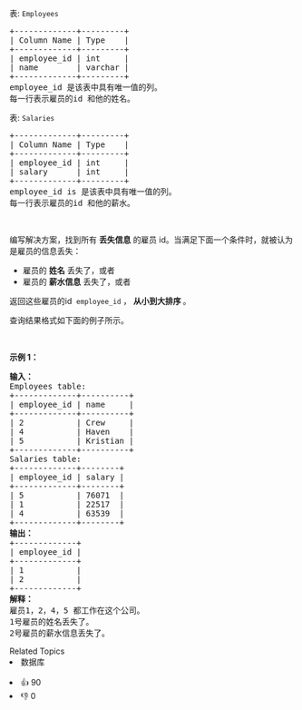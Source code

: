 <p>表: <code>Employees</code></p>

<pre>
+-------------+---------+
| Column Name | Type    |
+-------------+---------+
| employee_id | int     |
| name        | varchar |
+-------------+---------+
employee_id 是该表中具有唯一值的列。
每一行表示雇员的id 和他的姓名。
</pre>

<p>表: <code>Salaries</code></p>

<pre>
+-------------+---------+
| Column Name | Type    |
+-------------+---------+
| employee_id | int     |
| salary      | int     |
+-------------+---------+
employee_id is 是该表中具有唯一值的列。
每一行表示雇员的id 和他的薪水。
</pre>

<p>&nbsp;</p>

<p>编写解决方案，找到所有 <strong>丢失信息</strong> 的雇员 id。当满足下面一个条件时，就被认为是雇员的信息丢失：</p>

<ul> 
 <li>雇员的 <strong>姓名</strong> 丢失了，或者</li> 
 <li>雇员的 <strong>薪水信息</strong> 丢失了，或者</li> 
</ul>

<p>返回这些雇员的id &nbsp;<code>employee_id</code>&nbsp;，&nbsp;<strong>从小到大排序&nbsp;</strong>。</p>

<p>查询结果格式如下面的例子所示。</p>

<p>&nbsp;</p>

<p><strong>示例 1：</strong></p>

<pre>
<strong>输入：</strong>
Employees table:
+-------------+----------+
| employee_id | name     |
+-------------+----------+
| 2           | Crew     |
| 4           | Haven    |
| 5           | Kristian |
+-------------+----------+
Salaries table:
+-------------+--------+
| employee_id | salary |
+-------------+--------+
| 5           | 76071  |
| 1           | 22517  |
| 4           | 63539  |
+-------------+--------+
<strong>输出：</strong>
+-------------+
| employee_id |
+-------------+
| 1           |
| 2           |
+-------------+
<strong>解释：</strong>
雇员1，2，4，5 都工作在这个公司。
1号雇员的姓名丢失了。
2号雇员的薪水信息丢失了。</pre>

<div><div>Related Topics</div><div><li>数据库</li></div></div><br><div><li>👍 90</li><li>👎 0</li></div>